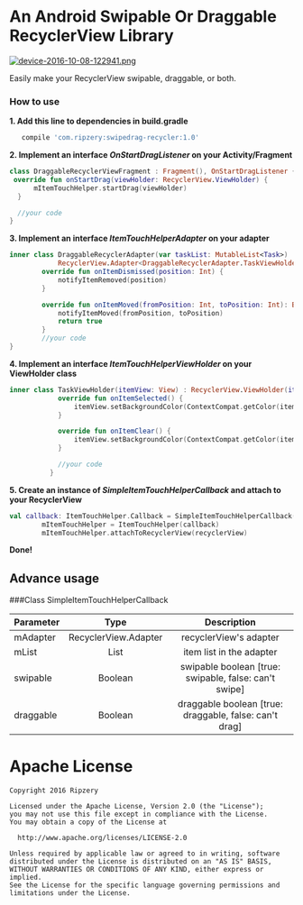 # An Android Swipable Or Draggable RecyclerView Library

[![device-2016-10-08-122941.png](https://s21.postimg.org/903t4agyf/device_2016_10_08_122941.png)](https://postimg.org/image/qq5hpbuj7/)

Easily make your RecyclerView swipable, draggable, or both.

### How to use

 **1. Add this line to dependencies in build.gradle**

 ```groovy
    compile 'com.ripzery:swipedrag-recycler:1.0'
 ```

 **2. Implement an interface *OnStartDragListener* on your Activity/Fragment**

 ```kotlin
class DraggableRecyclerViewFragment : Fragment(), OnStartDragListener {
  override fun onStartDrag(viewHolder: RecyclerView.ViewHolder) {
       mItemTouchHelper.startDrag(viewHolder)
   }

   //your code
}
 ```

 **3. Implement an interface *ItemTouchHelperAdapter* on your adapter**

```kotlin
inner class DraggableRecyclerAdapter(var taskList: MutableList<Task>) :
            RecyclerView.Adapter<DraggableRecyclerAdapter.TaskViewHolder>(), ItemTouchHelperAdapter {
        override fun onItemDismissed(position: Int) {
            notifyItemRemoved(position)
        }

        override fun onItemMoved(fromPosition: Int, toPosition: Int): Boolean {
            notifyItemMoved(fromPosition, toPosition)
            return true
        }
        //your code
}
```

**4. Implement an interface *ItemTouchHelperViewHolder* on your ViewHolder class**

```kotlin
inner class TaskViewHolder(itemView: View) : RecyclerView.ViewHolder(itemView), ItemTouchHelperViewHolder {
            override fun onItemSelected() {
                itemView.setBackgroundColor(ContextCompat.getColor(itemView.context, R.color.colorAccent))
            }

            override fun onItemClear() {
                itemView.setBackgroundColor(ContextCompat.getColor(itemView.context, android.R.color.darker_gray))
            }

            //your code
          }
```

**5. Create an instance of *SimpleItemTouchHelperCallback* and attach to your RecyclerView**

```kotlin
val callback: ItemTouchHelper.Callback = SimpleItemTouchHelperCallback(draggableRecyclerAdapter, taskList, true, true)
        mItemTouchHelper = ItemTouchHelper(callback)
        mItemTouchHelper.attachToRecyclerView(recyclerView)
```

**Done!**

## Advance usage


###Class SimpleItemTouchHelperCallback

| Parameter     | Type                             | Description   |
| ------------- |:--------------------------------:|:-------------:|
| mAdapter      | RecyclerView.Adapter<ViewHolder> | recyclerView's adapter
| mList         | List<Any>                        | item list in the adapter
| swipable      | Boolean                          | swipable boolean [true: swipable, false: can't swipe]
| draggable     | Boolean                          | draggable boolean [true: draggable, false: can't drag]

Apache License
==============
    Copyright 2016 Ripzery

    Licensed under the Apache License, Version 2.0 (the "License");
    you may not use this file except in compliance with the License.
    You may obtain a copy of the License at

      http://www.apache.org/licenses/LICENSE-2.0

    Unless required by applicable law or agreed to in writing, software
    distributed under the License is distributed on an "AS IS" BASIS,
    WITHOUT WARRANTIES OR CONDITIONS OF ANY KIND, either express or implied.
    See the License for the specific language governing permissions and
    limitations under the License.
